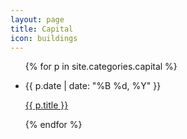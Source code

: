 ```yaml
---
layout: page
title: Capital
icon: buildings
---
```


<ul class="articles-list">
{% for p in site.categories.capital %}
    <li>
        <p class="date">{{ p.date | date: "%B %d, %Y" }}</p><p class="title"><a href="{{ p.url }}">{{ p.title }}</a></p>
   </li>
{% endfor %}
</ul>
